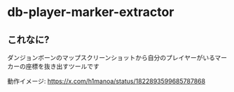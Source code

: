 # db-player-marker-extractor

## これなに?

ダンジョンボーンのマップスクリーンショットから自分のプレイヤーがいるマーカーの座標を抜き出すツールです

動作イメージ: https://x.com/h1manoa/status/1822893599685787868
